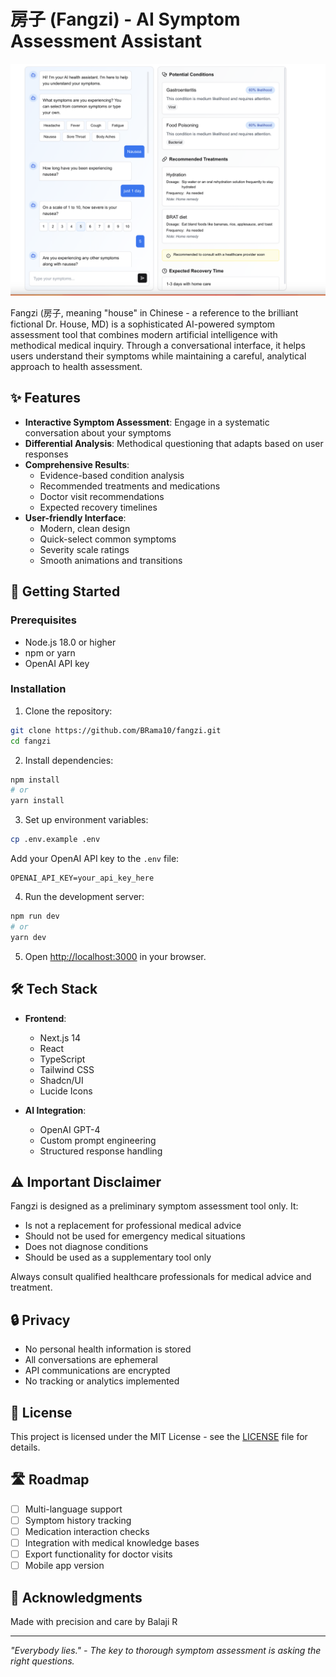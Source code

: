 # 房子 (Fangzi) - AI Symptom Assessment Assistant

![Fangzi UI Screenshot](https://github.com/BRama10/fangzi/blob/main/assets/picture.png)

Fangzi (房子, meaning "house" in Chinese - a reference to the brilliant fictional Dr. House, MD) is a sophisticated AI-powered symptom assessment tool that combines modern artificial intelligence with methodical medical inquiry. Through a conversational interface, it helps users understand their symptoms while maintaining a careful, analytical approach to health assessment.

## ✨ Features

- **Interactive Symptom Assessment**: Engage in a systematic conversation about your symptoms
- **Differential Analysis**: Methodical questioning that adapts based on user responses
- **Comprehensive Results**: 
  - Evidence-based condition analysis
  - Recommended treatments and medications
  - Doctor visit recommendations
  - Expected recovery timelines
- **User-friendly Interface**:
  - Modern, clean design
  - Quick-select common symptoms
  - Severity scale ratings
  - Smooth animations and transitions

## 🚀 Getting Started

### Prerequisites

- Node.js 18.0 or higher
- npm or yarn
- OpenAI API key

### Installation

1. Clone the repository:
```bash
git clone https://github.com/BRama10/fangzi.git
cd fangzi
```

2. Install dependencies:
```bash
npm install
# or
yarn install
```

3. Set up environment variables:
```bash
cp .env.example .env
```
Add your OpenAI API key to the `.env` file:
```
OPENAI_API_KEY=your_api_key_here
```

4. Run the development server:
```bash
npm run dev
# or
yarn dev
```

5. Open [http://localhost:3000](http://localhost:3000) in your browser.

## 🛠️ Tech Stack

- **Frontend**:
  - Next.js 14
  - React
  - TypeScript
  - Tailwind CSS
  - Shadcn/UI
  - Lucide Icons

- **AI Integration**:
  - OpenAI GPT-4
  - Custom prompt engineering
  - Structured response handling

## ⚠️ Important Disclaimer

Fangzi is designed as a preliminary symptom assessment tool only. It:
- Is not a replacement for professional medical advice
- Should not be used for emergency medical situations
- Does not diagnose conditions
- Should be used as a supplementary tool only

Always consult qualified healthcare professionals for medical advice and treatment.

## 🔒 Privacy

- No personal health information is stored
- All conversations are ephemeral
- API communications are encrypted
- No tracking or analytics implemented

## 📜 License

This project is licensed under the MIT License - see the [LICENSE](LICENSE) file for details.

## 🛣️ Roadmap

- [ ] Multi-language support
- [ ] Symptom history tracking
- [ ] Medication interaction checks
- [ ] Integration with medical knowledge bases
- [ ] Export functionality for doctor visits
- [ ] Mobile app version

## 🙏 Acknowledgments

Made with precision and care by Balaji R

---

*"Everybody lies." - The key to thorough symptom assessment is asking the right questions.*

